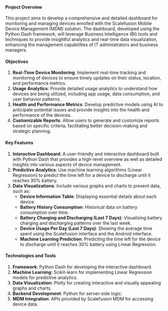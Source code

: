 #### Project Overview
This project aims to develop a comprehensive and detailed dashboard for monitoring and managing devices enrolled with the Scalefusion Mobile Device Management (MDM) solution. The dashboard, developed using the Python Dash framework, will leverage Business Intelligence (BI) tools and techniques to provide insightful analytics and real-time data visualization, enhancing the management capabilities of IT administrators and business managers.

#### Objectives
1. **Real-Time Device Monitoring**: Implement real-time tracking and monitoring of devices to ensure timely updates on their status, location, and performance metrics.
2. **Usage Analytics**: Provide detailed usage analytics to understand how devices are being utilized, including app usage, data consumption, and user behavior patterns.
3. **Health and Performance Metrics**: Develop predictive models using AI to anticipate potential issues and provide insights into the health and performance of the devices.
4. **Customizable Reports**: Allow users to generate and customize reports based on specific criteria, facilitating better decision-making and strategic planning.

#### Key Features
1. **Interactive Dashboard**: A user-friendly and interactive dashboard built with Python Dash that provides a high-level overview as well as detailed insights into various aspects of device management.
2. **Predictive Analytics**: Use machine learning algorithms (Linear Regression) to predict the time left for a device to discharge until it reaches 30% battery.
3. **Data Visualizations**: Include various graphs and charts to present data, such as:
   - **Device Information Table**: Displaying essential details about each device.
   - **Battery History Consumption**: Historical data on battery consumption over time.
   - **Battery Charging and Discharging (Last 7 Days)**: Visualizing battery charging and discharging patterns over the last week.
   - **Device Usage Per Day (Last 7 Days)**: Showing the average time spent using the Scalefusion interface and the Android interface.
   - **Machine Learning Prediction**: Predicting the time left for the device to discharge until it reaches 30% battery using Linear Regression.

#### Technologies and Tools
1. **Framework**: Python Dash for developing the interactive dashboard.
2. **Machine Learning**: Scikit-learn for implementing Linear Regression models for predictive analytics.
3. **Data Visualization**: Plotly for creating interactive and visually appealing graphs and charts.
4. **Backend Development**: Python for server-side logic.
5. **MDM Integration**: APIs provided by Scalefusion MDM for accessing device data.
